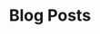 ---
title: Blog Posts
layout: posts
permalink: /blog/
collection: portfolio
entries_layout: grid
classes: wide
---